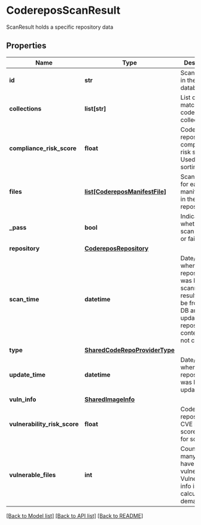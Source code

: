 # CodereposScanResult

ScanResult holds a specific repository data

## Properties
Name | Type | Description | Notes
------------ | ------------- | ------------- | -------------
**id** | **str** | Scan report ID in the database.  | [optional] 
**collections** | **list[str]** | List of matching code repo collections.  | [optional] 
**compliance_risk_score** | **float** | Code repository&#39;s compliance risk score. Used for sorting.  | [optional] 
**files** | [**list[CodereposManifestFile]**](CodereposManifestFile.md) | Scan result for each manifest file in the repository.  | [optional] 
**_pass** | **bool** | Indicates whether the scan passed or failed.  | [optional] 
**repository** | [**CodereposRepository**](CodereposRepository.md) |  | [optional] 
**scan_time** | **datetime** | Date/time when this repository was last scanned. The results might be from the DB and not updated if the repository contents have not changed.  | [optional] 
**type** | [**SharedCodeRepoProviderType**](SharedCodeRepoProviderType.md) |  | [optional] 
**update_time** | **datetime** | Date/time when this repository was last updated.  | [optional] 
**vuln_info** | [**SharedImageInfo**](SharedImageInfo.md) |  | [optional] 
**vulnerability_risk_score** | **float** | Code repository&#39;s CVE risk score. Used for sorting.  | [optional] 
**vulnerable_files** | **int** | Counts how many files have vulnerabilities. Vulnerability info is calculated on demand.  | [optional] 

[[Back to Model list]](../README.md#documentation-for-models) [[Back to API list]](../README.md#documentation-for-api-endpoints) [[Back to README]](../README.md)


